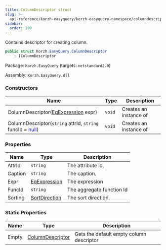 ```yaml
---
title: ColumnDescriptor struct
slug: >-
  api-reference/korzh-easyquery/korzh-easyquery-namespace/columndescriptor-struct
sidebar:
  order: 100
---
```


Contains descriptor for creating column.
```csharp
public struct Korzh.EasyQuery.ColumnDescriptor
    : IColumnDescriptor

```
Package: `Korzh.EasyQuery` (targets: `netstandard2.0`)

Assembly: `Korzh.EasyQuery.dll`

### Constructors

| Name | Type | Description | 
| --- | --- | --- | 
| ColumnDescriptor([EqExpression](/easyquery/docs/api-reference/korzh-easyquery/korzh-easyquery-namespace/eqexpression-class) expr) | `void` | Creates an instance of <see cref="T:Korzh.EasyQuery.ColumnDescriptor"></see> | 
| ColumnDescriptor(`string` attrId, `string` funcId = <span style='color: blue'>null</span>) | `void` | Creates an instance of <see cref="T:Korzh.EasyQuery.ColumnDescriptor"></see> | 


### Properties

| Name | Type | Description | 
| --- | --- | --- | 
| AttrId | `string` | The attribute id. | 
| Caption | `string` | The caption. | 
| Expr | [EqExpression](/easyquery/docs/api-reference/korzh-easyquery/korzh-easyquery-namespace/eqexpression-class) | The expression | 
| FuncId | `string` | The aggregate function Id | 
| Sorting | [SortDirection](/easyquery/docs/api-reference/korzh-easyquery/korzh-easyquery-namespace/sortdirection-enum) | The sort direction. | 


### Static Properties

| Name | Type | Description | 
| --- | --- | --- | 
| Empty | [ColumnDescriptor](/easyquery/docs/api-reference/korzh-easyquery/korzh-easyquery-namespace/columndescriptor-struct) | Gets the default empty column descriptor |
